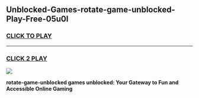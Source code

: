 
## Unblocked-Games-rotate-game-unblocked-Play-Free-05u0l
<h3>
<a href="https://premium76.site?title=rotate-game-unblocked&ref=21A">CLICK TO PLAY</a></h3>
<hr>

<h3>
<a href="https://premium76.site?title=rotate-game-unblocked&ref=21A">CLICK 2 PLAY</a>
  
</h3>

<a href="https://premium76.site?title=rotate-game-unblocked&ref=21A"><img src="https://clearcache.store/games.png"></a>


**rotate-game-unblocked games unblocked: Your Gateway to Fun and Accessible Online Gaming**

